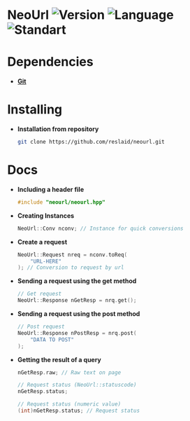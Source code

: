 # NeoUrl ![Version](https://img.shields.io/badge/Version-0.1.0-cyan.svg) ![Language](https://img.shields.io/badge/Language-C%2B%2B-blue.svg) ![Standart](https://img.shields.io/badge/C++_STD-14-red.svg)

# **Dependencies**
- [**Git**](https://git-scm.com/downloads)

# Installing
- **Installation from repository**
  ```bash
  git clone https://github.com/reslaid/neourl.git
  ```

# Docs
- **Including a header file**
    ```cpp
    #include "neourl/neourl.hpp"
    ```

- **Creating Instances**
    ```cpp
    NeoUrl::Conv nconv; // Instance for quick conversions
    ```

- **Create a request**
    ```cpp
    NeoUrl::Request nreq = nconv.toReq(
        "URL-HERE"
    ); // Conversion to request by url
    ```

- **Sending a request using the get method**
    ```cpp
    // Get request
    NeoUrl::Response nGetResp = nrq.get();
    ```

- **Sending a request using the post method**
    ```cpp
    // Post request
    NeoUrl::Response nPostResp = nrq.post(
        "DATA TO POST"
    );
    ```

- **Getting the result of a query**
    ```cpp
    nGetResp.raw; // Raw text on page

    // Request status (NeoUrl::statuscode)
    nGetResp.status;

    // Request status (numeric value)
    (int)nGetResp.status; // Request status
    ```
